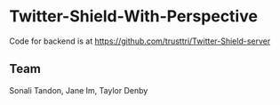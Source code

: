 # Twitter-Shield-With-Perspective

Code for backend is at https://github.com/trusttri/Twitter-Shield-server


## Team
Sonali Tandon, Jane Im, Taylor Denby
